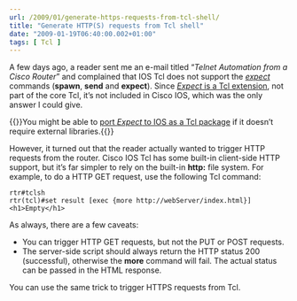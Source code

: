 ```yaml
---
url: /2009/01/generate-https-requests-from-tcl-shell/
title: "Generate HTTP(S) requests from Tcl shell"
date: "2009-01-19T06:40:00.002+01:00"
tags: [ Tcl ]
---
```

A few days ago, a reader sent me an e-mail titled “*Telnet Automation from a Cisco Router*” and complained that IOS Tcl does not support the *[expect](http://expect.nist.gov/)* commands (**spawn**, **send** and **expect**). Since [*Expect* is a Tcl extension](http://wiki.tcl.tk/201), not part of the core Tcl, it’s not included in Cisco IOS, which was the only answer I could give.

{{<note>}}You might be able to [port *Expect* to IOS as a Tcl package](/2007/09/using-tcl-packages-on-cisco-ios/) if it doesn’t require external libraries.{{</note>}}
<!--more-->
However, it turned out that the reader actually wanted to trigger HTTP requests from the router. Cisco IOS Tcl has some built-in client-side HTTP support, but it’s far simpler to rely on the built-in **http:** file system. For example, to do a HTTP GET request, use the following Tcl command:

``` code
rtr#tclsh
rtr(tcl)#set result [exec {more http://webServer/index.html}]
<h1>Empty</h1>
```

As always, there are a few caveats:

-   You can trigger HTTP GET requests, but not the PUT or POST requests.
-   The server-side script should always return the HTTP status 200 (successful), otherwise the **more** command will fail. The actual status can be passed in the HTML response.

You can use the same trick to trigger HTTPS requests from Tcl.
